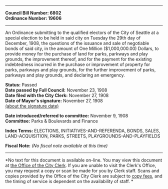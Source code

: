 * * * * *  
  
**Council Bill Number: [](#h0)[](#h2)6802**   
**Ordinance Number: 19606**  
  
* * * * *  
  
An Ordinance submitting to the qualified electors of the City of Seattle at a special election to be held in said city on Tuesday the 29th day of December, 1908, the questions of the issuance and sale of negotiable bonds of said city, in the amount of One Million ($1,000,000.00) Dollars, to provide money for the purchase of land for parks, parkways and play grounds, the improvement thereof, and for the payment for the existing indebtedness incurred in the purchase or improvement of property for parks, parkways and play grounds, for the further improvement of parks, parkways and play grounds, and declaring an emergency.  
  
**Status:** Passed   
**Date passed by Full Council:** November 23, 1908   
**Date filed with the City Clerk:** November 27, 1908   
**Date of Mayor's signature:** November 27, 1908   
[(about the signature date)](/~public/approvaldate.htm)   
  
  
**Date introduced/referred to committee:** November 9, 1908   
**Committee:** Parks & Boulevards and Finance   
  
**Index Terms:** ELECTIONS, INITIATIVES-AND-REFERENDA, BONDS, SALES, LAND-ACQUISITION, PARKS, STREETS, PLAYGROUNDS-AND-PLAYFIELDS  
  
**Fiscal Note:** *(No fiscal note available at this time)*  
  
* * * * *  
  
*No text for this document is available on-line. You may view this document at [the Office of the City Clerk](http://www.seattle.gov/leg/clerk/contactUs.htm). If you are unable to visit the Clerk's Office, you may request a copy or scan be made for you by Clerk staff. Scans and copies provided by the Office of the City Clerk are subject to [copy fees](http://clerk.seattle.gov/~public/clerkfees.htm), and the timing of service is dependent on the availability of staff. *  
  
  
